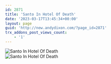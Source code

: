 ```yaml
---
id: 2871
title: 'Santo In Hotel Of Death'
date: '2023-03-17T13:45:34+00:00'
layout: page
guid: 'http://new.andydixon.com/?page_id=2871'
trx_addons_post_views_count:
    - '1'
---
```


![Santo In Hotel Of Death](https://i0.wp.com/assets.g8x2.ldn.idrivee2-23.com/posters/Santo%20In%20Hotel%20Of%20Death%2001.jpg?w=1200&ssl=1 "Santo In Hotel Of Death")  
![Santo In Hotel Of Death](https://i0.wp.com/assets.g8x2.ldn.idrivee2-23.com/posters/Santo%20In%20Hotel%20Of%20Death%2002.jpg?w=1200&ssl=1 "Santo In Hotel Of Death")